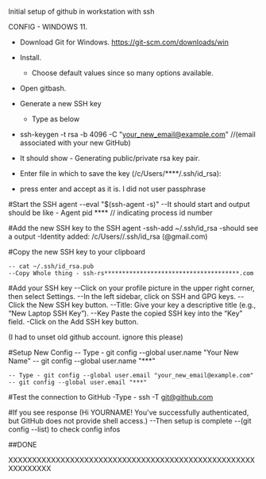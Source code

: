 Initial setup of github in workstation with ssh

CONFIG - WINDOWS 11.

* Download Git for Windows. https://git-scm.com/downloads/win


* Install.
  * Choose default values since so many options available.
 

* Open gitbash.

* Generate a new SSH key
  * Type as below
 * ssh-keygen -t rsa -b 4096 -C "your_new_email@example.com" //(email associated with your new GitHub)
 * It should show - Generating public/private rsa key pair.
 * Enter file in which to save the key (/c/Users/****/.ssh/id_rsa):
 * press enter and accept as it is. I did not user passphrase

#Start the SSH agent
    --eval "$(ssh-agent -s)"
    --It should start and output should be like - Agent pid **** // indicating process id number

#Add the new SSH key to the SSH agent
    -ssh-add ~/.ssh/id_rsa
    -should see a output -Identity added: /c/Users//.ssh/id_rsa (@gmail.com)

#Copy the new SSH key to your clipboard

    -- cat ~/.ssh/id_rsa.pub
    --Copy Whole thing - ssh-rs**************************************.com

#Add your SSH key
    --Click on your profile picture in the upper right corner, then select Settings. 
    --In the left sidebar, click on SSH and GPG keys. 
    --Click the New SSH key button. 
    --Title: Give your key a descriptive title (e.g., “New Laptop SSH Key”). 
    --Key Paste the copied SSH key into the “Key” field. -Click on the Add SSH key button.

(I had to unset old github account. ignore this please)

#Setup New Config
    -- Type - git config --global user.name "Your New Name"
    -- git config --global user.name "***"

    -- Type - git config --global user.email "your_new_email@example.com" 
    -- git config --global user.email "***"

#Test the connection to GitHub
    -Type - ssh -T git@github.com

#If you see response (Hi YOURNAME! You've successfully authenticated, but GitHub does not provide shell access.)
    --Then setup is complete
    --(git config --list) to check config infos

##DONE

XXXXXXXXXXXXXXXXXXXXXXXXXXXXXXXXXXXXXXXXXXXXXXXXXXXXXXXXXXXXX
